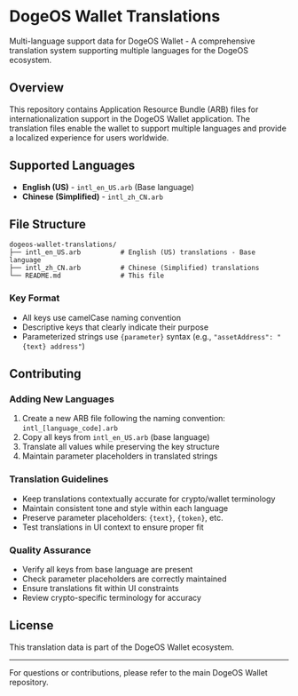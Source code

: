 # DogeOS Wallet Translations

Multi-language support data for DogeOS Wallet - A comprehensive translation system supporting multiple languages for the DogeOS ecosystem.

## Overview

This repository contains Application Resource Bundle (ARB) files for internationalization support in the DogeOS Wallet application. The translation files enable the wallet to support multiple languages and provide a localized experience for users worldwide.

## Supported Languages

- **English (US)** - `intl_en_US.arb` (Base language)
- **Chinese (Simplified)** - `intl_zh_CN.arb`

## File Structure

```
dogeos-wallet-translations/
├── intl_en_US.arb          # English (US) translations - Base language
├── intl_zh_CN.arb          # Chinese (Simplified) translations
└── README.md               # This file
```

### Key Format
- All keys use camelCase naming convention
- Descriptive keys that clearly indicate their purpose
- Parameterized strings use `{parameter}` syntax (e.g., `"assetAddress": "{text} address"`)

## Contributing

### Adding New Languages
1. Create a new ARB file following the naming convention: `intl_[language_code].arb`
2. Copy all keys from `intl_en_US.arb` (base language)
3. Translate all values while preserving the key structure
4. Maintain parameter placeholders in translated strings

### Translation Guidelines
- Keep translations contextually accurate for crypto/wallet terminology
- Maintain consistent tone and style within each language
- Preserve parameter placeholders: `{text}`, `{token}`, etc.
- Test translations in UI context to ensure proper fit

### Quality Assurance
- Verify all keys from base language are present
- Check parameter placeholders are correctly maintained
- Ensure translations fit within UI constraints
- Review crypto-specific terminology for accuracy

## License

This translation data is part of the DogeOS Wallet ecosystem.

---

For questions or contributions, please refer to the main DogeOS Wallet repository.
